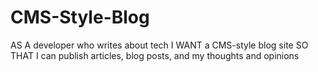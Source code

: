 # CMS-Style-Blog
AS A developer who writes about tech I WANT a CMS-style blog site SO THAT I can publish articles, blog posts, and my thoughts and opinions
